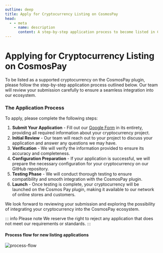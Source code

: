 ```yaml
---
outline: deep
title: Apply for Cryptocurrency Listing on CosmosPay
head:
  - - meta
    - name: description
      content: A step-by-step application process to become listed in CosmosPay
---
```

# Applying for Cryptocurrency Listing on CosmosPay
To be listed as a supported cryptocurrency on the CosmosPay plugin, please follow the step-by-step application process outlined below. Our team will review your submission carefully to ensure a seamless integration into our ecosystem.

### The Application Process
To apply, please complete the following steps:

1. **Submit Your Application** - Fill out our [Google Form](https://docs.google.com/forms/d/e/1FAIpQLSd3trzDpQFIwmYHcdZchPiNt6ERXjDKNTR3Yf-3NsjMOJsAPg/viewform) in its entirety, providing all required information about your cryptocurrency project.
2. **Initial Review** - Our team will reach out to your project to discuss your application and answer any questions we may have.
3. **Verification** - We will verify the information provided to ensure its accuracy and completeness.
4. **Configuration Preparation** - If your application is successful, we will prepare the necessary configuration for your cryptocurrency on our GitHub repository.
5. **Testing Phase** - We will conduct thorough testing to ensure compatibility and smooth integration with the CosmosPay plugin.
6. **Launch** - Once testing is complete, your cryptocurrency will be launched on the Cosmos Pay plugin, making it available to our network of online stores and customers.

We look forward to reviewing your submission and exploring the possibility of integrating your cryptocurrency into the CosmosPay ecosystem.

::: info Please note
We reserve the right to reject any application that does not meet our requirements or standards.
:::

#### Process flow for new listing applications

![process-flow](/image/apply-flow.png)